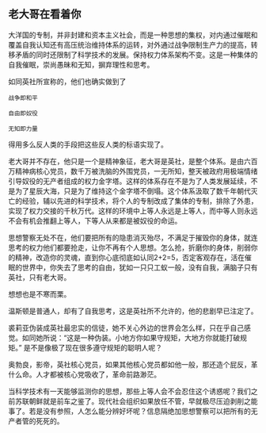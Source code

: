 ## 老大哥在看着你

大洋国的专制，并非封建和资本主义社会，而是一种思想的集权，对内通过催眠和覆盖自我认知还有高压统治维持体系的运转，对外通过战争限制生产力的提高，转移矛盾的同时还限制了科学技术的发展。保持权力体系架构不变。这是一种集体的自我催眠，崇尚愚昧和无知，摒弃理性和思考。

如同英社所宣称的，他们也确实做到了
```
战争即和平

自由即奴役

无知即力量
```

得用多么反人类的手段把这些反人类的标语实现了。

老大哥并不存在，他只是一个是精神象征，老大哥是英社，是整个体系。是由六百万精神病核心党员，数千万被洗脑的外围党员，一无所知，整天被政府用极端情绪引导奴役的无产者组成的权力金字塔。这样的体系存在不是为了人类发展延续，不是为了星辰大海，只是为了维持这个金字塔不倒塌。这个体系汲取了数千年朝代灭亡的经验，辅以先进的科学技术，将个人的专制改成了集体的专制，排除了外患，实现了权力交接的千秋万代。这样的环境中上等人永远是上等人，而中等人则永远不会有机会推翻上等人，下等人从来都是被奴役的命运。

思想警察无处不在，他们要把所有的隐患消灭殆尽，不满足于摧毁你的身体，就连思考的权力他们都要抢走，让你不再有个人思想。怎么抢，折磨你的身体，削弱你的精神，改造你的灵魂，直到你心底彻底如认同2+2=5，否定客观存在，活在催眠的世界中，你失去了思考的自由，犹如一只只工蚁一般，没有自我，满脑子只有英社，只有老大哥。

想想也是不寒而栗。

温斯顿是普通人，却有了自我思考，这是英社所不允许的，他的悲剧早已注定了。

裘莉亚伪装成英社最忠实的信徒，她不关心外边的世界会怎么样，只在乎自己感觉。如同她所说：“这是一种伪装。小地方你如果守规矩，大地方你就能打破规矩。” 是不是像极了现在很多遵守规矩的聪明人呢？

奥勃良，影帝，英社核心党员，如果其他核心党员都如他一般，那还造个屁反，革什么命。人才都被核心党吸收了，革命前路渺茫。

当科学技术有一天能够监测你的思想，那些上等人会不会忍住这个诱惑呢？我们之前苏联朝鲜就是前车之鉴了。现代社会组织如果放任不管，早就极尽压迫剥削之能事了。若是没有参照，人怎么能分辨好坏呢？信息隔绝加思想警察可以把所有的无产者管的死死的。

